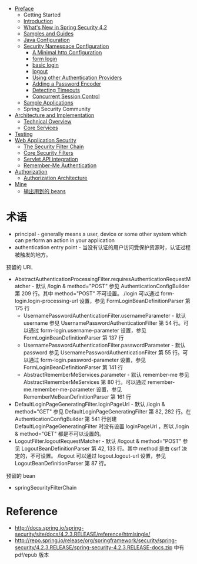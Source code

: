 - [Preface](/security/preface/README.md)
  - Getting Started
  - [Introduction](/security/preface/introduction.md)
  - [What's New in Spring Security 4.2](/security/preface/new.md)
  - [Samples and Guides](/security/preface/samples.md)
  - [Java Configuration](/security/preface/jc.md)
  - [Security Namespace Configuration](/security/preface/ns-config/README.md)
    - [A Minimal http Configuration](/security/preface/ns-config/minimal-http.md)
    - [form login](/security/preface/ns-config/form-login.md)
    - [basic login](/security/preface/ns-config/basic-login.md)
    - [logout](/security/preface/ns-config/logout.md)
    - [Using other Authentication Providers](/security/preface/ns-config/authentication-provider.md)
    - [Adding a Password Encoder](/security/preface/ns-config/password-encoder.md)
    - [Detecting Timeouts](/security/preface/ns-config/invalid-session-url.md)
    - [Concurrent Session Control](/security/preface/ns-config/concurrency-control.md)
  - [Sample Applications](/security/preface/sample-apps.md)
  - Spring Security Community
- [Architecture and Implementation](/security/overall-architecture/README.md)
  - [Technical Overview](/security/overall-architecture/technical-overview.md)
  - [Core Services](/security/overall-architecture/core-services.md)
- [Testing](/security/test/README.md)
- [Web Application Security](/security/web-app-security/README.md)
  - [The Security Filter Chain](/security/web-app-security/security-filter-chain.md)
  - [Core Security Filters](/security/web-app-security/core-web-filters.md)
  - [Servlet API integration](/security/web-app-security/servletapi.md)
  - [Remember-Me Authentication](/security/web-app-security/remember-me.md)
- [Authorization](/security/authorization/README.md)
  - [Authorization Architecture](/security/authorization/authz-arch/README.md)
- [Mine](/security/mine/README.md)
  - [输出用到的 beans](/security/mine/show-used-beans.md)


# 术语
- principal - generally means a user, device or some other system which can perform an action in your application
- authentication entry point - 当没有认证的用户访问受保护资源时，认证过程被触发的地方。


预留的 URL
- AbstractAuthenticationProcessingFilter.requiresAuthenticationRequestMatcher - 默认 /login & method="POST" 参见 AuthenticationConfigBuilder 第 209 行。其中 method="POST" 不可设置。 /login 可以通过 form-login.login-processing-url 设置，参见 FormLoginBeanDefinitionParser 第 175 行
  - UsernamePasswordAuthenticationFilter.usernameParameter - 默认 username 参见 UsernamePasswordAuthenticationFilter 第 54 行。可以通过 form-login.username-parameter 设置，参见 FormLoginBeanDefinitionParser 第 137 行
  - UsernamePasswordAuthenticationFilter.passwordParameter - 默认 password 参见 UsernamePasswordAuthenticationFilter 第 55 行。可以通过 form-login.password-parameter 设置，参见 FormLoginBeanDefinitionParser 第 141 行
  - AbstractRememberMeServices.parameter - 默认 remember-me 参见 AbstractRememberMeServices 第 80 行。可以通过 remember-me.remember-me-parameter 设置，参见 RememberMeBeanDefinitionParser 第 161 行
- DefaultLoginPageGeneratingFilter.loginPageUrl - 默认 /login & method="GET" 参见 DefaultLoginPageGeneratingFilter 第 82, 282 行。在 AuthenticationConfigBuilder 第 541 行创建 DefaultLoginPageGeneratingFilter 时没有设置 loginPageUrl ，所以 /login & method="GET" 都是不可以设置的。
- LogoutFilter.logoutRequestMatcher - 默认 /logout & method="POST" 参见 LogoutBeanDefinitionParser 第 42, 133 行。其中 method 是由 csrf 决定的，不可设置。 /logout 可以通过 logout.logout-url 设置，参见 LogoutBeanDefinitionParser 第 87 行。


预留的 bean
- springSecurityFilterChain


# Reference
- http://docs.spring.io/spring-security/site/docs/4.2.3.RELEASE/reference/htmlsingle/
- http://repo.spring.io/release/org/springframework/security/spring-security/4.2.3.RELEASE/spring-security-4.2.3.RELEASE-docs.zip 中有 pdf/epub 版本
